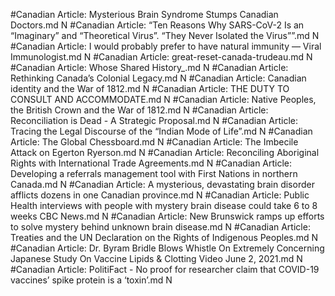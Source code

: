 #Canadian
Article: Mysterious Brain Syndrome Stumps Canadian Doctors.md N
#Canadian
Article: “Ten Reasons Why SARS-CoV-2 Is an “Imaginary” and “Theoretical Virus”. “They Never Isolated the Virus””.md N
#Canadian
Article: I would probably prefer to have natural immunity — Viral Immunologist.md N
#Canadian
Article: great-reset-canada-trudeau.md N
#Canadian
Article: Whose Shared History_.md N
#Canadian
Article: Rethinking Canada’s Colonial Legacy.md N
#Canadian
Article: Canadian identity and the War of 1812.md N
#Canadian
Article: THE DUTY TO CONSULT AND ACCOMMODATE.md N
#Canadian
Article: Native Peoples, the British Crown and the War of 1812.md N
#Canadian
Article: Reconciliation is Dead - A Strategic Proposal.md N
#Canadian
Article: Tracing the Legal Discourse of the “Indian Mode of Life”.md N
#Canadian
Article: The Global Chessboard.md N
#Canadian
Article: The Imbecile Attack on Egerton Ryerson.md N
#Canadian
Article: Reconciling Aboriginal Rights with International Trade Agreements.md N
#Canadian
Article: Developing a referrals management tool with First Nations in northern Canada.md N
#Canadian
Article: A mysterious, devastating brain disorder afflicts dozens in one Canadian province.md N
#Canadian
Article: Public Health interviews with people with mystery brain disease could take 6 to 8 weeks  CBC News.md N
#Canadian
Article: New Brunswick ramps up efforts to solve mystery behind unknown brain disease.md N
#Canadian
Article: Treaties and the UN Declaration on the Rights of Indigenous Peoples.md N
#Canadian
Article: Dr. Byram Bridle Blows Whistle On Extremely Concerning Japanese Study On Vaccine Lipids & Clotting Video June 2, 2021.md N
#Canadian
Article: PolitiFact - No proof for researcher claim that COVID-19 vaccines’ spike protein is a ‘toxin’.md N
